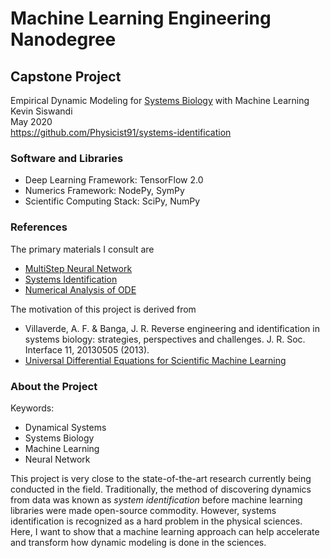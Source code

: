 # Machine Learning Engineering Nanodegree
## Capstone Project
Empirical Dynamic Modeling for [Systems Biology](https://en.wikipedia.org/wiki/Systems_biology) with Machine Learning  
Kevin Siswandi  
May 2020  
https://github.com/Physicist91/systems-identification

### Software and Libraries

* Deep Learning Framework: TensorFlow 2.0
* Numerics Framework: NodePy, SymPy
* Scientific Computing Stack: SciPy, NumPy

### References

The primary materials I consult are
* [MultiStep Neural Network](https://maziarraissi.github.io/research/7_multistep_neural_networks/)
* [Systems Identification](https://www.mathworks.com/help/ident/gs/about-system-identification.html)
* [Numerical Analysis of ODE](https://www.mathsim.eu/~gkanscha/notes/ode.pdf)

The motivation of this project is derived from
* Villaverde, A. F. & Banga, J. R. Reverse engineering and identification in systems biology: strategies, perspectives and challenges. J. R. Soc. Interface 11, 20130505 (2013).
* [Universal Differential Equations for Scientific Machine Learning](https://arxiv.org/abs/2001.04385)

### About the Project

Keywords:
- Dynamical Systems
- Systems Biology
- Machine Learning
- Neural Network

This project is very close to the state-of-the-art research currently being conducted in the field. Traditionally, the method of discovering dynamics from data was known as *system identification* before machine learning libraries were made open-source commodity. However, systems identification is recognized as a hard problem in the physical sciences. Here, I want to show that a machine learning approach can help accelerate and transform how dynamic modeling is done in the sciences.
